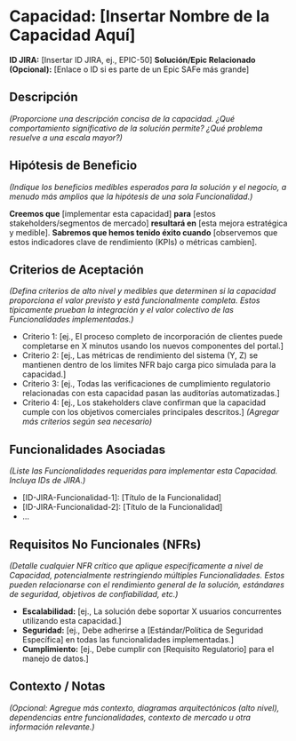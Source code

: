 # Capacidad: [Insertar Nombre de la Capacidad Aquí]

**ID JIRA:** [Insertar ID JIRA, ej., EPIC-50]
**Solución/Epic Relacionado (Opcional):** [Enlace o ID si es parte de un Epic SAFe más grande]

## Descripción

*(Proporcione una descripción concisa de la capacidad. ¿Qué comportamiento significativo de la solución permite? ¿Qué problema resuelve a una escala mayor?)*

## Hipótesis de Beneficio

*(Indique los beneficios medibles esperados para la solución y el negocio, a menudo más amplios que la hipótesis de una sola Funcionalidad.)*

**Creemos que** [implementar esta capacidad]
**para** [estos stakeholders/segmentos de mercado]
**resultará en** [esta mejora estratégica y medible].
**Sabremos que hemos tenido éxito cuando** [observemos que estos indicadores clave de rendimiento (KPIs) o métricas cambien].

## Criterios de Aceptación

*(Defina criterios de alto nivel y medibles que determinen si la capacidad proporciona el valor previsto y está funcionalmente completa. Estos típicamente prueban la integración y el valor colectivo de las Funcionalidades implementadas.)*

*   Criterio 1: [ej., El proceso completo de incorporación de clientes puede completarse en X minutos usando los nuevos componentes del portal.]
*   Criterio 2: [ej., Las métricas de rendimiento del sistema (Y, Z) se mantienen dentro de los límites NFR bajo carga pico simulada para la capacidad.]
*   Criterio 3: [ej., Todas las verificaciones de cumplimiento regulatorio relacionadas con esta capacidad pasan las auditorías automatizadas.]
*   Criterio 4: [ej., Los stakeholders clave confirman que la capacidad cumple con los objetivos comerciales principales descritos.]
*(Agregar más criterios según sea necesario)*

## Funcionalidades Asociadas

*(Liste las Funcionalidades requeridas para implementar esta Capacidad. Incluya IDs de JIRA.)*

*   [ID-JIRA-Funcionalidad-1]: [Título de la Funcionalidad]
*   [ID-JIRA-Funcionalidad-2]: [Título de la Funcionalidad]
*   ...

## Requisitos No Funcionales (NFRs)

*(Detalle cualquier NFR crítico que aplique específicamente a nivel de Capacidad, potencialmente restringiendo múltiples Funcionalidades. Estos pueden relacionarse con el rendimiento general de la solución, estándares de seguridad, objetivos de confiabilidad, etc.)*

*   **Escalabilidad:** [ej., La solución debe soportar X usuarios concurrentes utilizando esta capacidad.]
*   **Seguridad:** [ej., Debe adherirse a [Estándar/Política de Seguridad Específica] en todas las funcionalidades implementadas.]
*   **Cumplimiento:** [ej., Debe cumplir con [Requisito Regulatorio] para el manejo de datos.]

## Contexto / Notas

*(Opcional: Agregue más contexto, diagramas arquitectónicos (alto nivel), dependencias entre funcionalidades, contexto de mercado u otra información relevante.)* 